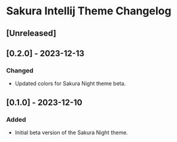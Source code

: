 <!-- Keep a Changelog guide -> https://keepachangelog.com -->

# Sakura Intellij Theme Changelog

## [Unreleased]

## [0.2.0] - 2023-12-13
### Changed
- Updated colors for Sakura Night theme beta.

## [0.1.0] - 2023-12-10
### Added
- Initial beta version of the Sakura Night theme.
